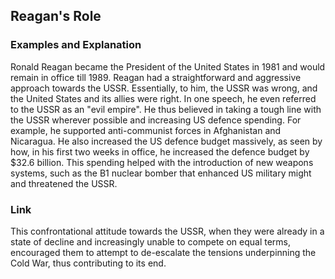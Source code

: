 ## Reagan's Role


### Examples and Explanation


Ronald Reagan became the President of the United States in 1981 and would remain in office till 1989. Reagan had a straightforward and aggressive approach towards the USSR. Essentially, to him, the USSR was wrong, and the United States and its allies were right. In one speech, he even referred to the USSR as an "evil empire". He thus believed in taking a tough line with the USSR wherever possible and increasing US defence spending. For example, he supported anti-communist forces in Afghanistan and Nicaragua. He also increased the US defence budget massively, as seen by how, in his first two weeks in office, he increased the defence budget by $32.6 billion. This spending helped with the introduction of new weapons systems, such as the B1 nuclear bomber that enhanced US military might and threatened the USSR.

### Link


This confrontational attitude towards the USSR, when they were already in a state of decline and increasingly unable to compete on equal terms, encouraged them to attempt to de-escalate the tensions underpinning the Cold War, thus contributing to its end.

